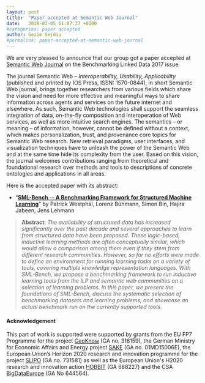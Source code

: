 ```yaml
---
layout: post
title:  "Paper accepted at Semantic Web Journal"
date:   2018-03-05 11:07:37 +0100
#categories: paper accepted
author: Gezim Sejdiu
#permalink: paper-accepted-at-semantic-web-journal
---
```

We are very pleased to announce that our group got a paper accepted at [Semantic Web Journal](http://www.semantic-web-journal.net/) on the Benchmarking Linked Data 2017 issue.
<!--more-->
The journal Semantic Web – _Interoperability, Usability, Applicability_ (published and printed by IOS Press, ISSN: 1570-0844), in short Semantic Web journal, brings together researchers from various fields which share the vision and need for more effective and meaningful ways to share information across agents and services on the future internet and elsewhere. As such, Semantic Web technologies shall support the seamless integration of data, on-the-fly composition and interoperation of Web services, as well as more intuitive search engines. The semantics – or meaning – of information, however, cannot be defined without a context, which makes personalization, trust, and provenance core topics for Semantic Web research. New retrieval paradigms, user interfaces, and visualization techniques have to unleash the power of the Semantic Web and at the same time hide its complexity from the user. Based on this vision, the journal welcomes contributions ranging from theoretical and foundational research over methods and tools to descriptions of concrete ontologies and applications in all areas.

Here is the accepted paper with its abstract:
* “**[SML-Bench -- A Benchmarking Framework for Structured Machine Learning](http://www.semantic-web-journal.net/system/files/swj1810.pdf)**”
 by Patrick Westphal, Lorenz Bühmann, Simon Bin, Hajira Jabeen, Jens Lehmann
 
 >**Abstract**: _The availability of structured data has increased significantly over the past decade and several approaches to learn from structured data have been proposed. These logic-based, inductive learning methods are often conceptually similar, which would allow a comparison among them even if they stem from different research communities. However, so far no efforts were made to define an environment for running learning tasks on a variety of tools, covering multiple knowledge representation languages. With SML-Bench, we propose a benchmarking framework to run inductive learning tools from the ILP and semantic web communities on a selection of learning problems. In this paper, we present the foundations of SML-Bench, discuss the systematic selection of benchmarking datasets and learning problems, and showcase an actual benchmark run on the currently supported tools._

#### Acknowledgement
This part of work is supported were supported by grants from the EU FP7 Programme for the project [GeoKnow](http://geoknow.eu) (GA no. 318159), the German Ministry for Economic Affairs and Energy project [SAKE](https://www.sake-projekt.de/) (GA no. 01MD15006E), the European Union’s Horizon 2020 research and innovation programme for the project [SLIPO](http://www.slipo.eu/) (GA no. 731581) as well as the European Union's H2020 research and innovation action [HOBBIT](https://project-hobbit.eu/) (GA 688227) and the CSA [BigDataEurope](https://www.big-data-europe.eu/) (GA No 644564).